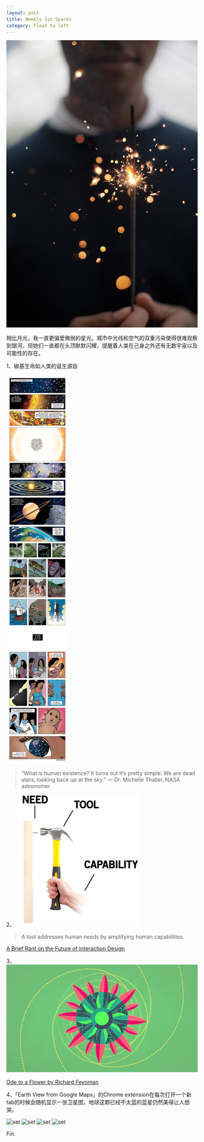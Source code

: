 ```yaml
---
layout: post
title: Weekly 1st Sparks
category: Float to left
---
```


![set](/images/sparks.jpg "sparks")

相比月光，我一直更偏爱微弱的星光。城市中光线和空气的双重污染使得很难观察到银河，但她们一直都在头顶默默闪耀，提醒着人类在己身之外还有无数宇宙以及可能性的存在。




1、碳基生命如人类的诞生源自

![set](/images/stardust.jpg "stardust")

>“What is human existence? It turns out it’s pretty simple: We are dead stars, looking back up at the sky.” — Dr. Michelle Thaller, NASA astronomer


2、![set](/images/Tool1.png "Definition of Tool")
 >A tool addresses human needs by amplifying human capabilities.

[A Brief Rant on the Future of Interaction Design](http://worrydream.com/ABriefRantOnTheFutureOfInteractionDesign/ "source")

3、![set](/images/odetoaflower.png "Ode to a Flower")


[Ode to a Flower by Richard Feynman](https://vimeo.com/55874553 "Ode to a Flower")

4、「Earth View from Google Maps」的Chrome extension在每次打开一个新tab的时候会随机显示一张卫星图，地球这颗已经不太蓝的蓝星仍然美得让人想哭。

![set](/images/Screenshot1.jpg "France")
![set](/images/Screenshot2.jpg "Chile")
![set](/images/Screenshot3.jpg "Iceland")
![set](/images/Screenshot4.jpg "Jordan")


Fin.


